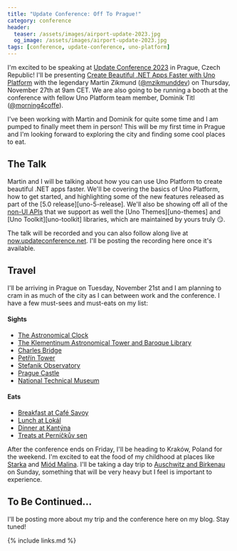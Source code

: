 ```yaml
---
title: "Update Conference: Off To Prague!"
category: conference
header:
  teaser: /assets/images/airport-update-2023.jpg
  og_image: /assets/images/airport-update-2023.jpg
tags: [conference, update-conference, uno-platform]
---
```


I'm excited to be speaking at [Update Conference 2023][update-conf-site] in Prague, Czech Republic! I'll be presenting [Create Beautiful .NET Apps Faster with Uno Platform][update-conf-uno-talk] with the legendary Martin Zikmund ([@mzikmunddev][martin-twitter]) on Thursday, November 27th at 9am CET. We are also going to be running a booth at the conference with fellow Uno Platform team member, Dominik Titl ([@morning4coffe][dominik-twitter]).

I've been working with Martin and Dominik for quite some time and I am pumped to finally meet them in person! This will be my first time in Prague and I'm looking forward to exploring the city and finding some cool places to eat.

## The Talk

Martin and I will be talking about how you can use Uno Platform to create beautiful .NET apps faster. We'll be covering the basics of Uno Platform, how to get started, and highlighting some of the new features released as part of the [5.0 release][uno-5-release]. We'll also be showing off all of the [non-UI APIs][uno-nonui-apis] that we support as well the [Uno Themes][uno-themes] and [Uno Toolkit][uno-toolkit] libraries, which are maintained by yours truly :smirk:.

The talk will be recorded and you can also follow along live at [now.updateconference.net][update-livestream]. I'll be posting the recording here once it's available.

## Travel

I'll be arriving in Prague on Tuesday, November 21st and I am planning to cram in as much of the city as I can between work and the conference. I have a few must-sees and must-eats on my list:

#### Sights

- [The Astronomical Clock][astro-clock]
- [The Klementinum Astronomical Tower and Baroque Library][klementinum]
- [Charles Bridge][charles-bridge]
- [Petřín Tower][petrin-tower]
- [Stefanik Observatory][stefanik-observatory]
- [Prague Castle][prague-castle]
- [National Technical Museum][tech-museum]

#### Eats

- [Breakfast at Café Savoy][cafe-savoy]
- [Lunch at Lokál][lokal]
- [Dinner at Kantýna][kantyna]
- [Treats at Perníčkův sen][gingerbread-house]

After the conference ends on Friday, I'll be heading to Kraków, Poland for the weekend. I'm excited to eat the food of my childhood at places like [Starka][starka] and [Miód Malina][miod-malina]. I'll be taking a day trip to [Auschwitz and Birkenau][auschwitz-birkenau] on Sunday, something that will be very heavy but I feel is important to experience.

## To Be Continued...

I'll be posting more about my trip and the conference here on my blog. Stay tuned!

{% include links.md %}

[update-conf-site]: https://www.updateconference.net/en
[update-conf-uno-talk]: https://www.updateconference.net/en/2023/session/create-beautiful--net-apps-faster-with-uno-platform
[martin-twitter]: https://twitter.com/mzikmunddev
[dominik-twitter]: https://twitter.com/morning4coffe
[update-livestream]: https://now.updateconference.net/
[uno-nonui-apis]: https://platform.uno/docs/articles/using-uno-ui.html#winrt-features-non-visual-apis
[lokal]: https://lokal.ambi.cz/en/
[kantyna]: https://www.kantyna.ambi.cz/en/
[cafe-savoy]: https://cafesavoy.ambi.cz/en/
[gingerbread-house]: https://www.prague.eu/en/object/food/2783/pernickuv-sen-the-gingerbread-mans-dream
[tech-museum]: https://www.ntm.cz/en
[prague-castle]: https://www.hrad.cz/en/prague-castle-for-visitors
[stefanik-observatory]: https://www.planetum.cz/stefanik_observatory/
[petrin-tower]: https://www.prague.eu/en/object/places/116/petrin-lookout-tower-petrinska-rozhledna
[charles-bridge]: https://www.prague.eu/en/object/places/93/charles-bridge-karluv-most
[klementinum]: https://www.prague.eu/en/object/places/4071/the-clementinum-astronomical-tower-and-baroque-library
[astro-clock]: https://www.prague.eu/en/object/places/3129/astronomical-clock
[miod-malina]: https://miodmalina.pl/
[starka]: https://www.starka-restauracja.pl/en/
[auschwitz-birkenau]: https://www.auschwitz.org/en/
